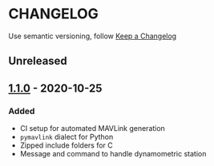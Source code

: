 # CHANGELOG

Use semantic versioning, follow [Keep a Changelog](https://keepachangelog.com/en/1.0.0/)

## Unreleased

## [1.1.0] - 2020-10-25
### Added
- CI setup for automated MAVLink generation
- `pymavlink` dialect for Python
- Zipped include folders for C
- Message and command to handle dynamometric station

[1.1.0]: https://gitlab.com/wut-daas/oblot-embedded/-/releases/1.1.0
